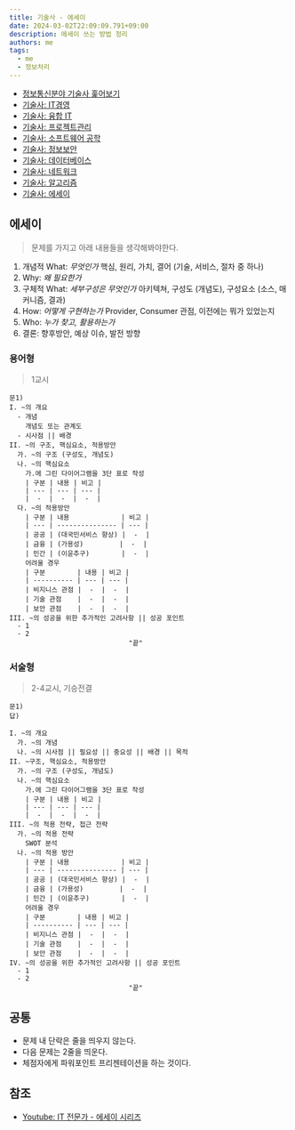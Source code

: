 ```yaml
---
title: 기술사 - 에세이
date: 2024-03-02T22:09:09.791+09:00
description: 에세이 쓰는 방법 정리
authors: me
tags:
  - me
  - 정보처리
---
```


- [정보통신분야 기술사 훑어보기](/2023/10/07/professional-engineer-information-overview/)
- [기술사: IT경영](/2023/10/07/professional-engineer-it-governance/)
- [기술사: 융합 IT](/2023/10/14/professional-engineer-it-conversence/)
- [기술사: 프로젝트관리](/2023/10/22/professional-engineer-project-management/)
- [기술사: 소프트웨어 공학](/2023/10/28/professional-engineer-sw-engineering/)
- [기술사: 정보보안](/2023/11/11/professional-engineer-information-security/)
- [기술사: 데이터베이스](/2023/11/11/professional-engineer-database/)
- [기술사: 네트워크](/2023/12/23/professional-engineer-network/)
- [기술사: 알고리즘](/2024/01/13/professional-engineer-algorithm/)
- [기술사: 에세이](/2024/03/02/professional-engineer-essay)

## 에세이

> 문제를 가지고 아래 내용들을 생각해봐야한다.

1. 개념적 What: _무엇인가_ 핵심, 원리, 가치, 결어 (기술, 서비스, 절차 중 하나)
2. Why: _왜 필요한가_
3. 구체적 What: _세부구성은 무엇인가_ 아키텍쳐, 구성도 (개념도), 구성요소 (소스, 매커니즘, 결과)
4. How: _어떻게 구현하는가_ Provider, Consumer 관점, 이전에는 뭐가 있었는지
5. Who: _누가 찾고, 활용하는가_
6. 결론: 향후방안, 예상 이슈, 발전 방향

### 용어형

> 1교시

```text
문1)
I. ~의 개요
  - 개념
    개념도 또는 관계도
  - 시사점 || 배경
II. ~의 구조, 핵심요소, 적용방안
  가. ~의 구조 (구성도, 개념도)
  나. ~의 핵심요소
    가.에 그린 다이어그램을 3단 표로 작성
    | 구분 | 내용 | 비고 |
    | --- | --- | --- |
    |  -  |  -  |  -  |
  다. ~의 적용방안
    | 구분 | 내용             | 비고 |
    | --- | --------------- | --- |
    | 공공 | (대국민서비스 향상) |  -  |
    | 금융 | (가용성)         |  -  |
    | 민간 | (이윤추구)        |  -  |
    어려울 경우
    | 구분        | 내용 | 비고 |
    | ---------- | --- | --- |
    | 비지니스 관점 |  -  |  -  |
    | 기술 관점    |  -  |  -  |
    | 보안 관점    |  -  |  -  |
III. ~의 성공을 위한 추가적인 고려사항 || 성공 포인트
  - 1
  - 2
                              "끝"
```

### 서술형

> 2-4교시, 기승전결

```text
문1)
답)

I. ~의 개요
  가. ~의 개념
  나. ~의 시사점 || 필요성 || 중요성 || 배경 || 목적
II. ~구조, 핵심요소, 적용방안
  가. ~의 구조 (구성도, 개념도)
  나. ~의 핵심요소
    가.에 그린 다이어그램을 3단 표로 작성
    | 구분 | 내용 | 비고 |
    | --- | --- | --- |
    |  -  |  -  |  -  |
III. ~의 적용 전략, 접근 전략
  가. ~의 적용 전략
    SWOT 분석
  나. ~의 적용 방안
    | 구분 | 내용             | 비고 |
    | --- | --------------- | --- |
    | 공공 | (대국민서비스 향상) |  -  |
    | 금융 | (가용성)         |  -  |
    | 민간 | (이윤추구)        |  -  |
    어려울 경우
    | 구분        | 내용 | 비고 |
    | ---------- | --- | --- |
    | 비지니스 관점 |  -  |  -  |
    | 기술 관점    |  -  |  -  |
    | 보안 관점    |  -  |  -  |
IV. ~의 성공을 위한 추가적인 고려사항 || 성공 포인트
  - 1
  - 2
                              "끝"
```

## 공통

- 문제 내 단락은 줄을 띄우지 않는다.
- 다음 문제는 2줄을 띄운다.
- 체점자에게 파워포인트 프리젠테이션을 하는 것이다.

## 참조

- [Youtube: IT 전문가 - 에세이 시리즈](https://www.youtube.com/playlist?list=PLCs7T50izAdnO3q-LZocc2mIYBC2jfAf5)
